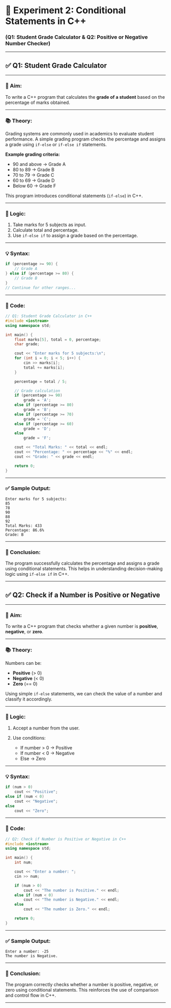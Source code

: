 # 🧪 Experiment 2: Conditional Statements in C++

### (Q1: Student Grade Calculator & Q2: Positive or Negative Number Checker)

---

## ✅ Q1: Student Grade Calculator

---

### 🎯 Aim:

To write a C++ program that calculates the **grade of a student** based on the percentage of marks obtained.

---

### 📚 Theory:

Grading systems are commonly used in academics to evaluate student performance. A simple grading program checks the percentage and assigns a grade using `if-else` or `if-else if` statements.

**Example grading criteria:**

* 90 and above → Grade A
* 80 to 89     → Grade B
* 70 to 79     → Grade C
* 60 to 69     → Grade D
* Below 60     → Grade F

This program introduces conditional statements (`if-else`) in C++.

---

### 🧠 Logic:

1. Take marks for 5 subjects as input.
2. Calculate total and percentage.
3. Use `if-else if` to assign a grade based on the percentage.

---

### 💡 Syntax:

```cpp
if (percentage >= 90) {
    // Grade A
} else if (percentage >= 80) {
    // Grade B
}
// Continue for other ranges...
```

---

### 🧾 Code:

```cpp
// Q1: Student Grade Calculator in C++
#include <iostream>
using namespace std;

int main() {
    float marks[5], total = 0, percentage;
    char grade;

    cout << "Enter marks for 5 subjects:\n";
    for (int i = 0; i < 5; i++) {
        cin >> marks[i];
        total += marks[i];
    }

    percentage = total / 5;

    // Grade calculation
    if (percentage >= 90)
        grade = 'A';
    else if (percentage >= 80)
        grade = 'B';
    else if (percentage >= 70)
        grade = 'C';
    else if (percentage >= 60)
        grade = 'D';
    else
        grade = 'F';

    cout << "Total Marks: " << total << endl;
    cout << "Percentage: " << percentage << "%" << endl;
    cout << "Grade: " << grade << endl;

    return 0;
}
```

---

### ✅ Sample Output:

```
Enter marks for 5 subjects:
85
78
90
88
92
Total Marks: 433
Percentage: 86.6%
Grade: B
```

---

### 📌 Conclusion:

The program successfully calculates the percentage and assigns a grade using conditional statements. This helps in understanding decision-making logic using `if-else if` in C++.

---

## ✅ Q2: Check if a Number is Positive or Negative

---

### 🎯 Aim:

To write a C++ program that checks whether a given number is **positive**, **negative**, or **zero**.

---

### 📚 Theory:

Numbers can be:

* **Positive** (> 0)
* **Negative** (< 0)
* **Zero** (== 0)

Using simple `if-else` statements, we can check the value of a number and classify it accordingly.

---

### 🧠 Logic:

1. Accept a number from the user.
2. Use conditions:

   * If number > 0 → Positive
   * If number < 0 → Negative
   * Else → Zero

---

### 💡 Syntax:

```cpp
if (num > 0)
    cout << "Positive";
else if (num < 0)
    cout << "Negative";
else
    cout << "Zero";
```

---

### 🧾 Code:

```cpp
// Q2: Check if Number is Positive or Negative in C++
#include <iostream>
using namespace std;

int main() {
    int num;

    cout << "Enter a number: ";
    cin >> num;

    if (num > 0)
        cout << "The number is Positive." << endl;
    else if (num < 0)
        cout << "The number is Negative." << endl;
    else
        cout << "The number is Zero." << endl;

    return 0;
}
```

---

### ✅ Sample Output:

```
Enter a number: -25
The number is Negative.
```

---

### 📌 Conclusion:

The program correctly checks whether a number is positive, negative, or zero using conditional statements. This reinforces the use of comparison and control flow in C++.

---
